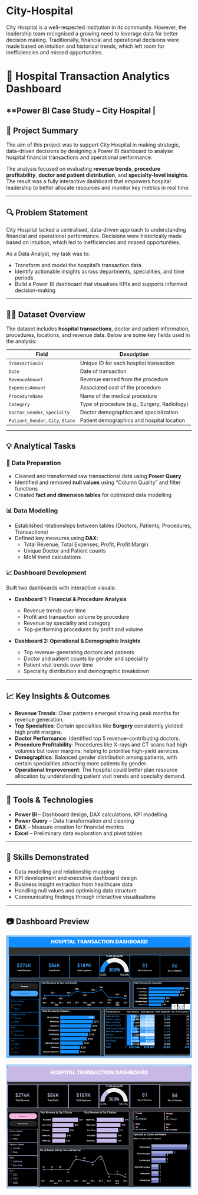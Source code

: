# City-Hospital
City Hospital is a well-respected institution in its  community. However, the leadership team recognised  a growing need to leverage data for better decision making. Traditionally, financial and operational  decisions were made based on intuition and historical  trends, which left room for inefficiencies and missed  opportunities. 

# 🏥 Hospital Transaction Analytics Dashboard  
**Power BI Case Study – City Hospital | 
---

## 📌 Project Summary

The aim of this project was to support City Hospital in making strategic, data-driven decisions by designing a Power BI dashboard to analyse hospital financial transactions and operational performance.

The analysis focused on evaluating **revenue trends**, **procedure profitability**, **doctor and patient distribution**, and **specialty-level insights**. The result was a fully interactive dashboard that empowers hospital leadership to better allocate resources and monitor key metrics in real time.

---

## 🔍 Problem Statement

City Hospital lacked a centralised, data-driven approach to understanding financial and operational performance. Decisions were historically made based on intuition, which led to inefficiencies and missed opportunities.

As a Data Analyst, my task was to:
- Transform and model the hospital’s transaction data
- Identify actionable insights across departments, specialities, and time periods
- Build a Power BI dashboard that visualises KPIs and supports informed decision-making

---

## 👨‍⚕️ Dataset Overview

The dataset includes **hospital transactions**, doctor and patient information, procedures, locations, and revenue data. Below are some key fields used in the analysis:

| Field | Description |
|-------|-------------|
| `TransactionID` | Unique ID for each hospital transaction |
| `Date` | Date of transaction |
| `RevenueAmount` | Revenue earned from the procedure |
| `ExpensesAmount` | Associated cost of the procedure |
| `ProcedureName` | Name of the medical procedure |
| `Category` | Type of procedure (e.g., Surgery, Radiology) |
| `Doctor_Gender`, `Specialty` | Doctor demographics and specialization |
| `Patient_Gender`, `City`, `State` | Patient demographics and hospital location |

---

## 💡 Analytical Tasks

### 🔧 Data Preparation
- Cleaned and transformed raw transactional data using **Power Query**
- Identified and removed **null values** using “Column Quality” and filter functions
- Created **fact and dimension tables** for optimized data modelling

### 📊 Data Modelling
- Established relationships between tables (Doctors, Patients, Procedures, Transactions)
- Defined key measures using **DAX**:
  - Total Revenue, Total Expenses, Profit, Profit Margin
  - Unique Doctor and Patient counts
  - MoM trend calculations

### 📈 Dashboard Development
Built two dashboards with interactive visuals:
- **Dashboard 1: Financial & Procedure Analysis**
  - Revenue trends over time
  - Profit and transaction volume by procedure
  - Revenue by speciality and category
  - Top-performing procedures by profit and volume

- **Dashboard 2: Operational & Demographic Insights**
  - Top revenue-generating doctors and patients
  - Doctor and patient counts by gender and speciality
  - Patient visit trends over time
  - Speciality distribution and demographic breakdown

---

## 📈 Key Insights & Outcomes

- **Revenue Trends**: Clear patterns emerged showing peak months for revenue generation.
- **Top Specialties**: Certain specialties like **Surgery** consistently yielded high profit margins.
- **Doctor Performance**: Identified top 5 revenue-contributing doctors.
- **Procedure Profitability**: Procedures like X-rays and CT scans had high volumes but lower margins, helping to prioritise high-yield services.
- **Demographics**: Balanced gender distribution among patients, with certain specialities attracting more patients by gender.
- **Operational Improvement**: The hospital could better plan resource allocation by understanding patient visit trends and specialty demand.

---

## 🧰 Tools & Technologies

- **Power BI** – Dashboard design, DAX calculations, KPI modelling
- **Power Query** – Data transformation and cleaning
- **DAX** – Measure creation for financial metrics
- **Excel** – Preliminary data exploration and pivot tables

---

## 🎯 Skills Demonstrated

- Data modelling and relationship mapping
- KPI development and executive dashboard design
- Business insight extraction from healthcare data
- Handling null values and optimising data structure
- Communicating findings through interactive visualisations

---

## 📷 Dashboard Preview

![Revenue](./Revenue.png)

![Performance](./Performance.png)
